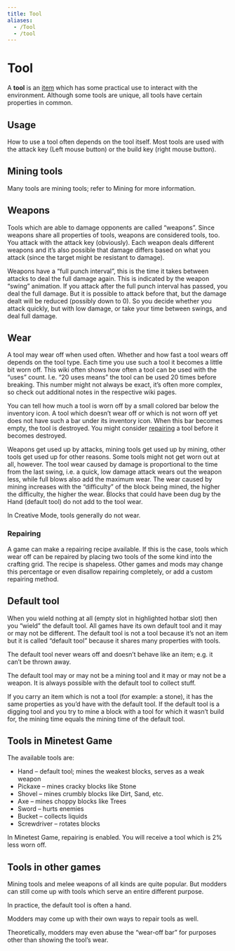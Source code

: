 ```yaml
---
title: Tool
aliases:
  - /Tool
  - /tool
---
```


# Tool

A **tool** is an [item](/for-players/items) which has some practical use to interact with the environment. Although some tools are unique, all tools have certain properties in common.

## Usage

How to use a tool often depends on the tool itself. Most tools are used with the attack key (Left mouse button) or the build key (right mouse button).

## Mining tools

Many tools are mining tools; refer to Mining for more information.

## Weapons

Tools which are able to damage opponents are called “weapons”. Since weapons share all properties of tools, weapons are considered tools, too. You attack with the attack key (obviously). Each weapon deals different weapons and it’s also possible that damage differs based on what you attack (since the target might be resistant to damage).

Weapons have a “full punch interval”, this is the time it takes between attacks to deal the full damage again. This is indicated by the weapon “swing” animation. If you attack after the full punch interval has passed, you deal the full damage. But it is possible to attack before that, but the damage dealt will be reduced (possibly down to 0). So you decide whether you attack quickly, but with low damage, or take your time between swings, and deal full damage.

## Wear

A tool may wear off when used often. Whether and how fast a tool wears off depends on the tool type. Each time you use such a tool it becomes a little bit worn off. This wiki often shows how often a tool can be used with the “uses” count. I.e. “20 uses means” the tool can be used 20 times before breaking. This number might not always be exact, it’s often more complex, so check out additional notes in the respective wiki pages.

You can tell how much a tool is worn off by a small colored bar below the inventory icon. A tool which doesn’t wear off or which is not worn off yet does not have such a bar under its inventory icon. When this bar becomes empty, the tool is destroyed. You might consider [repairing](#Repairing) a tool before it becomes destroyed.

Weapons get used up by attacks, mining tools get used up by mining, other tools get used up for other reasons. Some tools might not get worn out at all, however. The tool wear caused by damage is proportional to the time from the last swing, i.e. a quick, low damage attack wears out the weapon less, while full blows also add the maximum wear. The wear caused by mining increases with the “difficulty” of the block being mined, the higher the difficulty, the higher the wear. Blocks that could have been dug by the Hand (default tool) do not add to the tool wear.

In Creative Mode, tools generally do not wear.

### Repairing

A game can make a repairing recipe available. If this is the case, tools which wear off can be repaired by placing two tools of the some kind into the crafting grid. The recipe is shapeless. Other games and mods may change this percentage or even disallow repairing completely, or add a custom repairing method.

## Default tool

When you wield nothing at all (empty slot in highlighted hotbar slot) then you “wield” the default tool. All games have its own default tool and it may or may not be different. The default tool is not a tool because it’s not an item but it is called “default tool” because it shares many properties with tools.

The default tool never wears off and doesn’t behave like an item; e.g. it can’t be thrown away.

The default tool may or may not be a mining tool and it may or may not be a weapon. It is always possible with the default tool to collect stuff.

If you carry an item which is not a tool (for example: a stone), it has the same properties as you’d have with the default tool. If the default tool is a digging tool and you try to mine a block with a tool for which it wasn’t build for, the mining time equals the mining time of the default tool.

## Tools in Minetest Game

The available tools are:

- Hand – default tool; mines the weakest blocks, serves as a weak weapon
- Pickaxe – mines cracky blocks like Stone
- Shovel – mines crumbly blocks like Dirt, Sand, etc.
- Axe – mines choppy blocks like Trees
- Sword – hurts enemies
- Bucket – collects liquids
- Screwdriver – rotates blocks

In Minetest Game, repairing is enabled. You will receive a tool which is 2% less worn off.

## Tools in other games

Mining tools and melee weapons of all kinds are quite popular. But modders can still come up with tools which serve an entire different purpose.

In practice, the default tool is often a hand.

Modders may come up with their own ways to repair tools as well.

Theoretically, modders may even abuse the “wear-off bar” for purposes other than showing the tool’s wear.
